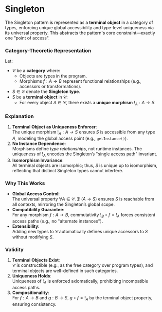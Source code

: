 # Singleton

The Singleton pattern is represented as a **terminal object** in a category of types, enforcing unique global accessibility and type-level uniqueness via its universal property. This abstracts the pattern's core constraint—exactly one "point of access".

### Category-Theoretic Representation  
Let:
- $\mathcal{C}$ be a **category** where:  
  - Objects are types in the program.  
  - Morphisms $f : A \to B$ represent functional relationships (e.g., accessors or transformations).  
- $S \in \mathcal{C}$ denote the **Singleton type**.  
- $S$ be a **terminal object** in $\mathcal{C}$:  
  - For every object $A \in \mathcal{C}$, there exists a **unique morphism** $!_A : A \to S$.  

### Explanation  
1. **Terminal Object as Uniqueness Enforcer**:  
   The unique morphism $!_A : A \to S$ ensures $S$ is accessible from any type $A$, modeling the global access point (e.g., `getInstance()`).  
2. **No Instance Dependence**:  
   Morphisms define *type relationships*, not runtime instances. The uniqueness of $!_A$ encodes the Singleton’s "single access path" invariant.  
3. **Isomorphism Invariance**:  
   All terminal objects are isomorphic; thus, $S$ is unique up to isomorphism, reflecting that distinct Singleton types cannot interfere.  

### Why This Works  
- **Global Access Control**:  
  The universal property $\forall A \in \mathcal{C}.\, \exists!\, (A \to S)$ ensures $S$ is reachable from all contexts, mirroring the Singleton’s global scope.  
- **Compatibility Guarantee**:  
  For any morphism $f : A \to B$, commutativity $!_B \circ f = !_A$ forces consistent access paths (e.g., no "alternate instances").  
- **Extensibility**:  
  Adding new types to $\mathcal{C}$ automatically defines unique accessors to $S$ without modifying $S$.  

### Validity  
1. **Terminal Objects Exist**:  
   $\mathcal{C}$ is constructible (e.g., as the free category over program types), and terminal objects are well-defined in such categories.  
2. **Uniqueness Holds**:  
   Uniqueness of $!_A$ is enforced axiomatically, prohibiting incompatible access paths.  
3. **Compositionality**:  
   For $f : A \to B$ and $g : B \to S$, $g \circ f = !_A$ by the terminal object property, ensuring consistency.  

